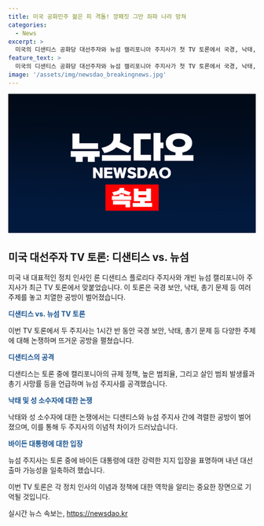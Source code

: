 ```yaml
---
title: 미국 공화민주 젊은 피 격돌! 깡패짓 그만 좌파 나라 망쳐
categories:
  - News
excerpt: >
  미국의 디샌티스 공화당 대선주자와 뉴섬 캘리포니아 주지사가 첫 TV 토론에서 국경, 낙태, 범죄 등 논의했다. 두 정치인은 불꽃 튀는 공방을 벌이며 약 1시간 반 동안 서로 공세를 펼쳤다. 토론에서는 공화당 지지율 감소와 대선 출마설 등의 이슈도 논의되었으며, 이민 정책과 총기 문제 등에 대해 엇갈린 견해를 드러냈다. 두 사람의 맹비난과 격렬한 논쟁은 유권자들의 큰 관심을 끌었다.
feature_text: >
  미국의 디샌티스 공화당 대선주자와 뉴섬 캘리포니아 주지사가 첫 TV 토론에서 국경, 낙태, 범죄 등 논의했다. 두 정치인은 불꽃 튀는 공방을 벌이며 약 1시간 반 동안 서로 공세를 펼쳤다. 토론에서는 공화당 지지율 감소와 대선 출마설 등의 이슈도 논의되었으며, 이민 정책과 총기 문제 등에 대해 엇갈린 견해를 드러냈다. 두 사람의 맹비난과 격렬한 논쟁은 유권자들의 큰 관심을 끌었다.
image: '/assets/img/newsdao_breakingnews.jpg'
---
```


<p><img src="/assets/img/newsdao_breakingnews.jpg" alt="firstkoreanews 속보" /></p>

<h2 data-ke-size="size26">미국 대선주자 TV 토론: 디샌티스 vs. 뉴섬</h2>

<p>미국 내 대표적인 정치 인사인 론 디샌티스 플로리다 주지사와 개빈 뉴섬 캘리포니아 주지사가 최근 TV 토론에서 맞붙었습니다. 이 토론은 국경 보안, 낙태, 총기 문제 등 여러 주제를 놓고 치열한 공방이 벌어졌습니다.</p>

<p data-ke-size="size16"><b><span style="color: #1a5490;">디샌티스 vs. 뉴섬 TV 토론</span></b></p>

<p>이번 TV 토론에서 두 주지사는 1시간 반 동안 국경 보안, 낙태, 총기 문제 등 다양한 주제에 대해 논쟁하며 뜨거운 공방을 펼쳤습니다.</p>

<p data-ke-size="size16"><b><span style="color: #1a5490;">디샌티스의 공격</span></b></p>

<p>디샌티스는 토론 중에 캘리포니아의 규제 정책, 높은 범죄율, 그리고 살인 범죄 발생률과 총기 사망률 등을 언급하며 뉴섬 주지사를 공격했습니다.</p>

<p data-ke-size="size16"><b><span style="color: #1a5490;">낙태 및 성 소수자에 대한 논쟁</span></b></p>

<p>낙태와 성 소수자에 대한 논쟁에서는 디샌티스와 뉴섬 주지사 간에 격렬한 공방이 벌어졌으며, 이를 통해 두 주지사의 이념적 차이가 드러났습니다.</p>

<p data-ke-size="size16"><b><span style="color: #1a5490;">바이든 대통령에 대한 입장</span></b></p>

<p>뉴섬 주지사는 토론 중에 바이든 대통령에 대한 강력한 지지 입장을 표명하며 내년 대선 출마 가능성을 일축하려 했습니다.</p>

<p>이번 TV 토론은 각 정치 인사의 이념과 정책에 대한 역학을 알리는 중요한 장면으로 기억될 것입니다.</p>
실시간 뉴스 속보는, <a href="https://newsdao.kr" rel="dofollow">https://newsdao.kr</a>


